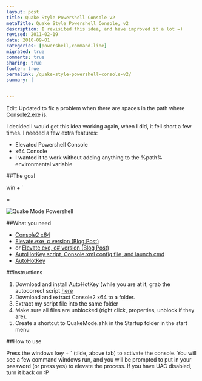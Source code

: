 ```yaml
---
layout: post
title: Quake Style Powershell Console v2
metaTitle: Quake Style Powershell Console, v2
description: I revisited this idea, and have improved it a lot =)
revised: 2011-02-19
date: 2010-09-01
categories: [powershell,command-line]
migrated: true
comments: true
sharing: true
footer: true
permalink: /quake-style-powershell-console-v2/
summary: | 
  

---
```

Edit: Updated to fix a problem when there are spaces in the path where Console2.exe is.

I decided I would get this idea working again, when I did, it fell short a few times. I needed a few extra features:

 - Elevated Powershell Console
 - x64 Console
 - I wanted it to work without adding anything to the %path% environmental variable

##The goal

win + `

= 

![Quake Mode Powershell][1]

##What you need

 - [Console2 x64][2]
 - [Elevate.exe, c version (Blog Post)][3]
 - or [Elevate.exe, c# version (Blog Post)][4]
 - [AutoHotKey script, Console.xml config file, and launch.cmd][5]
 - [AutoHotKey][6]


##Instructions
 1. Download and install AutoHotKey (while you are at it, grab the autocorrect script [here][7]
 2. Download and extract Console2 x64 to a folder. 
 3. Extract my script file into the same folder
 4. Make sure all files are unblocked (right click, properties, unblock if they are).
 5. Create a shortcut to QuakeMode.ahk in the Startup folder in the start menu

##How to use

Press the windows key + ` (tilde, above tab) to activate the console.
You will see a few command windows run, and you will be prompted to put in your password (or press yes) to elevate the process. If you have UAC disabled, turn it back on :P


  [1]: /get/screenshots/powershellConsole.png
  [2]: http://sourceforge.net/projects/console/files/
  [3]: http://jpassing.com/2007/12/08/launch-elevated-processes-from-the-command-line/
  [4]: http://www.wintellect.com/cs/blogs/jrobbins/archive/2007/03/27/elevate-a-process-at-the-command-line-in-vista.aspx
  [5]: /get/screenshots/quakeconsolescripts.zip
  [6]: http://www.autohotkey.com/download/
  [7]: http://www.autohotkey.com/docs/Hotstrings.htm#AutoCorrect